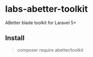 # labs-abetter-toolkit

ABetter blade toolkit for Laravel 5+

## Install
> composer require abetter/toolkit
